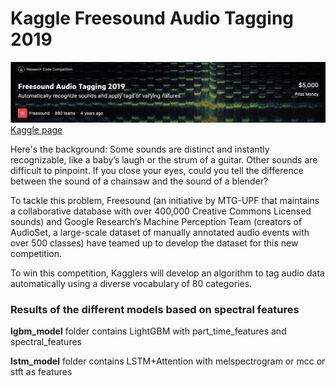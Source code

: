 # Kaggle Freesound Audio Tagging 2019

![](./Sound_kaggle.png)
[Kaggle page](https://www.kaggle.com/c/freesound-audio-tagging-2019)

Here's the background: Some sounds are distinct and instantly recognizable, like a baby’s laugh or the strum of a guitar. Other sounds are difficult to pinpoint. If you close your eyes, could you tell the difference between the sound of a chainsaw and the sound of a blender?

To tackle this problem, Freesound (an initiative by MTG-UPF that maintains a collaborative database with over 400,000 Creative Commons Licensed sounds) and Google Research’s Machine Perception Team (creators of AudioSet, a large-scale dataset of manually annotated audio events with over 500 classes) have teamed up to develop the dataset for this new competition.

To win this competition, Kagglers will develop an algorithm to tag audio data automatically using a diverse vocabulary of 80 categories.

### Results of the different models based on spectral features

**lgbm_model** folder contains
LightGBM with part_time_features and spectral_features

**lstm_model** folder contains
LSTM+Attention with melspectrogram or mcc or stft as features
